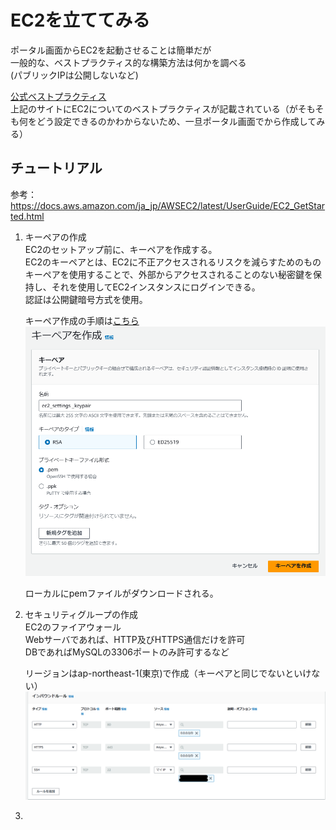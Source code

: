 # EC2を立ててみる  

ポータル画面からEC2を起動させることは簡単だが  
一般的な、ベストプラクティス的な構築方法は何かを調べる  
(パブリックIPは公開しないなど)  

[公式ベストプラクティス](https://docs.aws.amazon.com/ja_jp/AWSEC2/latest/UserGuide/ec2-best-practices.html)  
上記のサイトにEC2についてのベストプラクティスが記載されている（がそもそも何をどう設定できるのかわからないため、一旦ポータル画面でから作成してみる）  

## チュートリアル  
参考：https://docs.aws.amazon.com/ja_jp/AWSEC2/latest/UserGuide/EC2_GetStarted.html  


1. キーペアの作成  
   EC2のセットアップ前に、キーペアを作成する。  
   EC2のキーペアとは、EC2に不正アクセスされるリスクを減らすためのもの  
   キーペアを使用することで、外部からアクセスされることのない秘密鍵を保持し、それを使用してEC2インスタンスにログインできる。  
   認証は公開鍵暗号方式を使用。  

   キーペア作成の手順は[こちら](https://docs.aws.amazon.com/ja_jp/AWSEC2/latest/UserGuide/get-set-up-for-amazon-ec2.html)  
   ![img](./img_ec2/1.png)  

   ローカルにpemファイルがダウンロードされる。  

2. セキュリティグループの作成  
   EC2のファイアウォール  
   Webサーバであれば、HTTP及びHTTPS通信だけを許可  
   DBであればMySQLの3306ポートのみ許可するなど  

   リージョンはap-northeast-1(東京)で作成（キーペアと同じでないといけない）  
   ![img](./img_ec2/2.png)  


3. 
